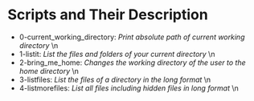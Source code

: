 # Scripts and Their Description
-  0-current_working_directory: *Print absolute path of current working directory* \n
- 1-listit: *List the files and folders of your current directory* \n
- 2-bring_me_home: *Changes the working directory of the user to the home directory* \n
- 3-listfiles: *List the files of a directory in the long format* \n
- 4-listmorefiles: *List all files including hidden files in long format* \n

